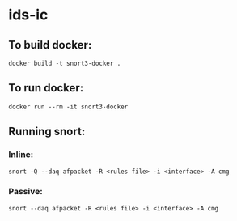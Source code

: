 # ids-ic

## To build docker:
```
docker build -t snort3-docker .
```
## To run docker:
```
docker run --rm -it snort3-docker  
```
## Running snort:
### Inline:
```
snort -Q --daq afpacket -R <rules file> -i <interface> -A cmg
```
### Passive:
```
snort --daq afpacket -R <rules file> -i <interface> -A cmg
